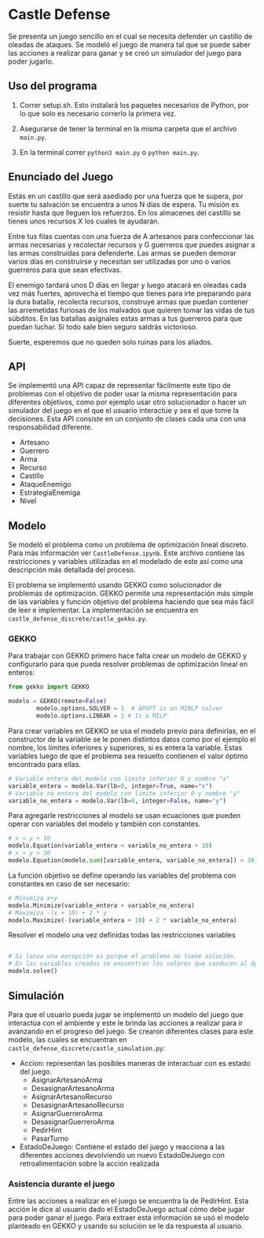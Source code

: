# Castle Defense

Se presenta un juego sencillo en el cual se necesita defender un castillo de oleadas de ataques. Se modeló el juego de manera tal que se puede saber las acciones a realizar para ganar y se creó un simulador del juego para poder jugarlo.

## Uso del programa

1. Correr setup.sh. Esto instalará los paquetes necesarios de Python, por lo que solo es necesario correrlo la primera vez.

2. Asegurarse de tener la terminal en la misma carpeta que el archivo `main.py`.

3. En la terminal correr `python3 main.py` o `python main.py`.


## Enunciado del Juego

Estás en un castillo que será asediado por una fuerza que te supera, por suerte tu salvación se encuentra a unos N días de espera. Tu misión es resistir hasta que lleguen los refuerzos. En los almacenes del castillo se tienes unos recursos X los cuales te ayudarán. 

Entre tus filas cuentas con una fuerza de A artesanos para confeccionar las armas necesarias y recolectar recursos y G guerreros que puedes asignar a las armas construídas para defenderte. Las armas se pueden demorar varios días en construirse y necesitan ser utilizadas por uno o varios guerreros para que sean efectivas.

El enemigo tardará unos D días en llegar y luego atacará en oleadas cada vez más fuertes, aprovecha el tiempo que tienes para irte preparando para la dura batalla, recolecta recursos, construye armas que puedan contener las arremetidas furiosas de los malvados que quieren tomar las vidas de tus súbditos. En las batallas asígnales estas armas a tus guerreros para que puedan luchar. Si todo sale bien seguro saldrás victorioso.

Suerte, esperemos que no queden solo ruinas para los aliados.

## API

Se implementó una API capaz de representar fácilmente este tipo de problemas con el objetivo de poder usar la misma representación para diferentes objetivos, como por ejemplo usar otro solucionador o hacer un simulador del juego en el que el usuario interactúe y sea el que tome la decisiones. Esta API consiste en un conjunto de clases cada una con una responsabilidad diferente.

- Artesano
- Guerrero
- Arma
- Recurso
- Castillo
- AtaqueEnemigo
- EstrategiaEnemiga
- Nivel

## Modelo

Se modeló el problema como un problema de optimización lineal discreto. Para más información ver `CastleDefense.ipynb`. Este archivo contiene las restricciones y variables utilizadas en el modelado de este así como una descripción más detallada del proceso.

El problema se implementó usando GEKKO como solucionador de problemas de optimización. GEKKO permite una representación más simple de las variables y función objetivo del problema haciendo que sea más fácil de leer e implementar. La implementación se encuentra en `castle_defense_discrete/castle_gekko.py`.

### GEKKO

Para trabajar con GEKKO primero hace falta crear un modelo de GEKKO y configurarlo para que pueda resolver problemas de optimización lineal en enteros:

```python
from gekko import GEKKO

modelo = GEKKO(remote=False)
        modelo.options.SOLVER = 1  # APOPT is an MINLP solver
        modelo.options.LINEAR = 1 # Is a MILP
```

Para crear variables en GEKKO se usa el modelo previo para definirlas, en el constructor de la variable se le ponen distintos datos como por el ejemplo el nombre, los límites inferiores y superiores, si es entera la variable. Estas variables luego de que el problema sea resuelto contienen el valor óptimo encontrado para ellas.

```python
# Variable entera del modelo con límite inferior 0 y nombre "x"
variable_entera = modelo.Var(lb=0, integer=True, name="x")
# Variable no entera del modelo con límite inferior 0 y nombre "y"
variable_no_entera = modelo.Var(lb=0, integer=False, name="y")
```

Para agregarle restricciones al modelo se usan ecuaciones que pueden operar con variables del modelo y también con constantes.

```python
# x < y + 10
modelo.Equation(variable_entera < variable_no_entera + 10)
# x + y > 30
modelo.Equation(modelo.sum([variable_entera, variable_no_entera]) > 30)
```

La función objetivo se define operando las variables del problema con constantes en caso de ser necesario:

```python
# Minimiza x+y
modelo.Minimize(variable_entera + variable_no_entera)
# Maximiza -(x + 10) + 2 * y
modelo.Maximize(-(variable_entera + 10) + 2 * variable_no_entera)
```

Resolver el modelo una vez definidas todas las restricciones variables

```python

# Si lanza una excepción es porque el problema no tiene solución. 
# En las variables creadas se encuentran los valores que conducen al óptimo
modelo.solve()

```

## Simulación

Para que el usuario pueda jugar se implementó un modelo del juego que interactúa con el ambiente y este le brinda las acciones a realizar para ir avanzando en el progreso del juego. Se crearon diferentes clases para este modelo, las cuales se encuentran en `castle_defense_discrete/castle_simulation.py`:

- Accion: representan las posibles maneras de interactuar con es estado del juego.
  - AsignarArtesanoArma
  - DesasignarArtesanoArma
  - AsignarArtesanoRecurso
  - DesasignarArtesanoRecurso
  - AsignarGuerreroArma
  - DesasignarGuerreroArma
  - PedirHint
  - PasarTurno
- EstadoDeJuego: Contiene el estado del juego y reacciona a las diferentes acciones devolviendo un nuevo EstadoDeJuego con retroalimentación sobre la acción realizada

### Asistencia durante el juego

Entre las acciones a realizar en el juego se encuentra la de PedirHint. Esta acción le dice al usuario dado el EstadoDeJuego actual cómo debe jugar para poder ganar el juego. Para extraer esta información se usó el modelo planteado en GEKKO y usando su solución se le da respuesta al usuario.
